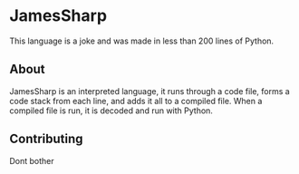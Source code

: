 # JamesSharp

This language is a joke and was made in less than 200 lines of Python.

## About
JamesSharp is an interpreted language, it runs through a code file, forms a code stack from each line, and adds it all to a compiled file. When a compiled file is run, it is decoded and run with Python.

## Contributing
Dont bother